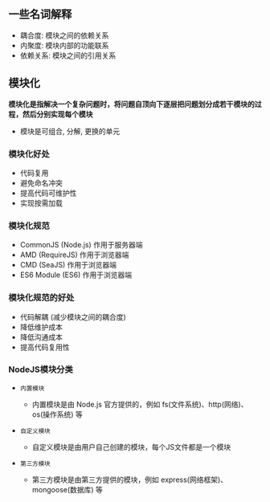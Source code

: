 
## 一些名词解释

- 耦合度: 模块之间的依赖关系
- 内聚度: 模块内部的功能联系
- 依赖关系: 模块之间的引用关系

## 模块化

**模块化是指解决一个复杂问题时，将问题自顶向下逐层把问题划分成若干模块的过程，然后分别实现每个模块**

- 模块是可组合, 分解, 更换的单元

### 模块化好处

- 代码复用
- 避免命名冲突
- 提高代码可维护性
- 实现按需加载

### 模块化规范

- CommonJS (Node.js) 作用于服务器端
- AMD (RequireJS) 作用于浏览器端
- CMD (SeaJS)   作用于浏览器端
- ES6 Module (ES6)  作用于浏览器端

### 模块化规范的好处

- 代码解耦 (减少模块之间的耦合度)
- 降低维护成本
- 降低沟通成本
- 提高代码复用性

### NodeJS模块分类

- `内置模块`
    - 内置模块是由 Node.js 官方提供的，例如 fs(文件系统)、http(网络)、os(操作系统) 等

- `自定义模块`
    - 自定义模块是由用户自己创建的模块，每个JS文件都是一个模块

- `第三方模块`
    - 第三方模块是由第三方提供的模块，例如 express(网络框架)、mongoose(数据库) 等